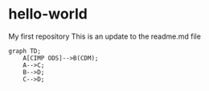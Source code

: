 # hello-world
My first repository
This is an update to the readme.md file

```mermaid
graph TD;
    A[CIMP ODS]-->B(CDM);
    A-->C;
    B-->D;
    C-->D;
```
